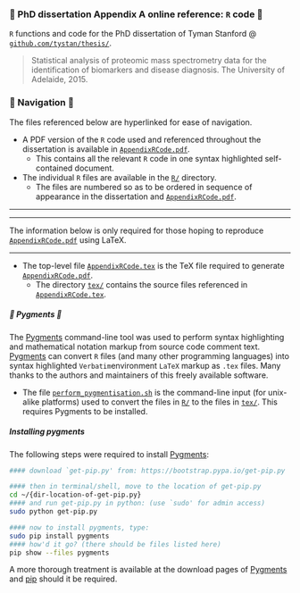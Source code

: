 ### :blue_book: PhD dissertation Appendix A online reference: `R` code   :blue_book:


`R` functions and code for the PhD dissertation of Tyman Stanford @ [`github.com/tystan/thesis/`](https://github.com/tystan/thesis/).

> Statistical analysis of proteomic mass spectrometry data for the identification of biomarkers and disease diagnosis. The University of Adelaide, 2015.


### :orange_book: Navigation :orange_book:

The files referenced below are hyperlinked for ease of navigation.

* A PDF version of the `R` code used and referenced throughout the dissertation is available in [`AppendixRCode.pdf`](../master/AppendixRCode.pdf). 
    * This contains all the relevant `R` code in one syntax highlighted self-contained document.
* The individual `R` files are available in the [`R/`](../../tree/master/R/) directory. 
    * The files are numbered so as to be ordered in sequence of appearance in the dissertation and [`AppendixRCode.pdf`](../blob/master/AppendixRCode.pdf).
 
---
---


The information below is only required for those hoping to reproduce [`AppendixRCode.pdf`](../blob/master/AppendixRCode.pdf) using LaTeX.

---


* The top-level file [`AppendixRCode.tex`](../master/AppendixRCode.tex) is the TeX file required to generate [`AppendixRCode.pdf`](../master/AppendixRCode.pdf). 
    * The directory [`tex/`](../../tree/master/tex/) contains the source files referenced in [`AppendixRCode.tex`](../master/AppendixRCode.tex). 


##### :green_book: Pygments :green_book:

The [Pygments](http://pygments.org/) command-line tool was used to perform syntax highlighting and mathematical notation markup from source code comment text. [Pygments](http://pygments.org/) can convert `R` files (and many other programming languages) into syntax highlighted `Verbatim`environment `LaTeX` markup as `.tex` files. Many thanks to the authors and maintainers of this freely available software.
* The file [`perform_pygmentisation.sh`](../master/perform_pygmentisation.sh) is the command-line input (for unix-alike platforms) used to convert the files in [`R/`](../../tree/master/R/) to the files in [`tex/`](../../tree/master/tex/). This requires Pygments to be installed.

##### Installing pygments

The following steps were required to install [Pygments](http://pygments.org/): 
```sh
#### download `get-pip.py' from: https://bootstrap.pypa.io/get-pip.py

#### then in terminal/shell, move to the location of get-pip.py
cd ~/{dir-location-of-get-pip.py}
#### and run get-pip.py in python: (use `sudo' for admin access)
sudo python get-pip.py

#### now to install pygments, type:
sudo pip install pygments
#### how'd it go? (there should be files listed here)
pip show --files pygments
```
A more thorough treatment is available at the download pages of [Pygments](http://pygments.org/download/) and [pip](https://pip.pypa.io/en/stable/installing.html) should it be required.
